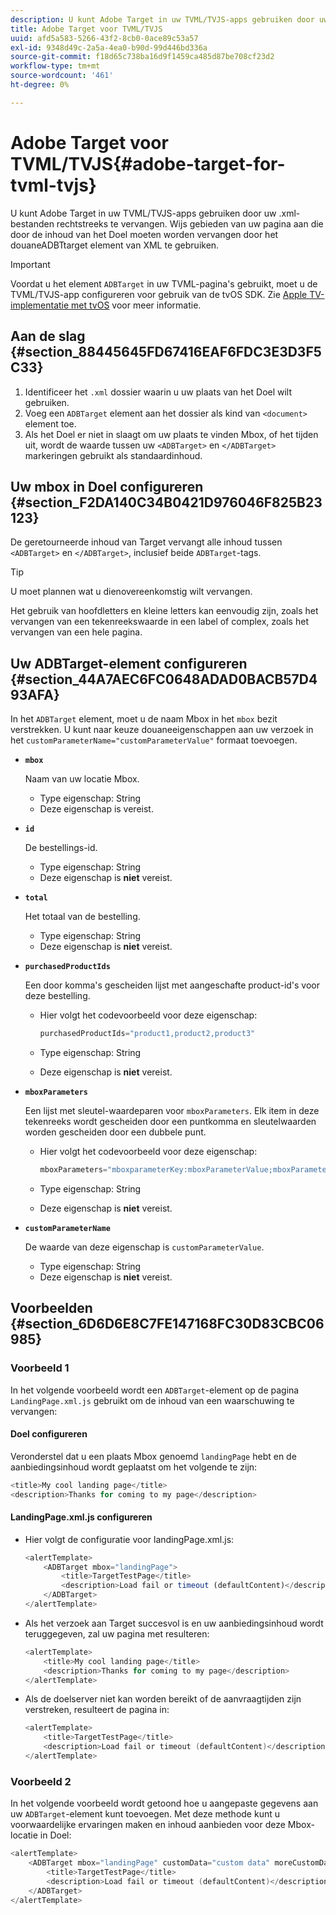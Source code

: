 ```yaml
---
description: U kunt Adobe Target in uw TVML/TVJS-apps gebruiken door uw .xml-bestanden rechtstreeks te vervangen. Wijs gebieden van uw pagina aan die door de inhoud van het Doel moeten worden vervangen door het douaneADBTtarget element van XML te gebruiken.
title: Adobe Target voor TVML/TVJS
uuid: afd5a583-5266-43f2-8cb0-0ace89c53a57
exl-id: 9348d49c-2a5a-4ea0-b90d-99d446bd336a
source-git-commit: f18d65c738ba16d9f1459ca485d87be708cf23d2
workflow-type: tm+mt
source-wordcount: '461'
ht-degree: 0%

---
```


# Adobe Target voor TVML/TVJS{#adobe-target-for-tvml-tvjs}

U kunt Adobe Target in uw TVML/TVJS-apps gebruiken door uw .xml-bestanden rechtstreeks te vervangen. Wijs gebieden van uw pagina aan die door de inhoud van het Doel moeten worden vervangen door het douaneADBTtarget element van XML te gebruiken.

>[!IMPORTANT]
>
>Voordat u het element `ADBTarget` in uw TVML-pagina&#39;s gebruikt, moet u de TVML/TVJS-app configureren voor gebruik van de tvOS SDK. Zie [Apple TV-implementatie met tvOS](/help/ios/apple-tv-implementation-tvos/apple-tv-implementation-tvos.md) voor meer informatie.

## Aan de slag {#section_88445645FD67416EAF6FDC3E3D3F5C33}

1. Identificeer het `.xml` dossier waarin u uw plaats van het Doel wilt gebruiken.
1. Voeg een `ADBTarget` element aan het dossier als kind van `<document>` element toe.
1. Als het Doel er niet in slaagt om uw plaats te vinden Mbox, of het tijden uit, wordt de waarde tussen uw `<ADBTarget>` en `</ADBTarget>` markeringen gebruikt als standaardinhoud.

## Uw mbox in Doel configureren {#section_F2DA140C34B0421D976046F825B23123}

De geretourneerde inhoud van Target vervangt alle inhoud tussen `<ADBTarget>` en `</ADBTarget>`, inclusief beide `ADBTarget`-tags.

>[!TIP]
>
>U moet plannen wat u dienovereenkomstig wilt vervangen.

Het gebruik van hoofdletters en kleine letters kan eenvoudig zijn, zoals het vervangen van een tekenreekswaarde in een label of complex, zoals het vervangen van een hele pagina.

## Uw ADBTarget-element configureren {#section_44A7AEC6FC0648ADAD0BACB57D493AFA}

In het `ADBTarget` element, moet u de naam Mbox in het `mbox` bezit verstrekken. U kunt naar keuze douaneeigenschappen aan uw verzoek in het `customParameterName="customParameterValue"` formaat toevoegen.

* **`mbox`**

   Naam van uw locatie Mbox.

   * Type eigenschap: String
   * Deze eigenschap is vereist.

* **`id`**

   De bestellings-id.

   * Type eigenschap: String
   * Deze eigenschap is **niet** vereist.

* **`total`**

   Het totaal van de bestelling.

   * Type eigenschap: String
   * Deze eigenschap is **niet** vereist.

* **`purchasedProductIds`**

   Een door komma&#39;s gescheiden lijst met aangeschafte product-id&#39;s voor deze bestelling.

   * Hier volgt het codevoorbeeld voor deze eigenschap:


      ```objective-c
      purchasedProductIds="product1,product2,product3" 
      ```

   * Type eigenschap: String
   * Deze eigenschap is **niet** vereist.

* **`mboxParameters`**

   Een lijst met sleutel-waardeparen voor `mboxParameters`. Elk item in deze tekenreeks wordt gescheiden door een puntkomma en sleutelwaarden worden gescheiden door een dubbele punt.

   * Hier volgt het codevoorbeeld voor deze eigenschap:

      ```objective-c
      mboxParameters="mboxparameterKey:mboxParameterValue;mboxParameterKey1:mboxParameterValue1;mboxParameterKey2:mboxParameterValue2"
      ```

   * Type eigenschap: String
   * Deze eigenschap is **niet** vereist.

* **`customParameterName`**

   De waarde van deze eigenschap is `customParameterValue`.

   * Type eigenschap: String
   * Deze eigenschap is **niet** vereist.


## Voorbeelden {#section_6D6D6E8C7FE147168FC30D83CBC06985}

### Voorbeeld 1

In het volgende voorbeeld wordt een `ADBTarget`-element op de pagina `LandingPage.xml.js` gebruikt om de inhoud van een waarschuwing te vervangen:

#### Doel configureren

Veronderstel dat u een plaats Mbox genoemd `landingPage` hebt en de aanbiedingsinhoud wordt geplaatst om het volgende te zijn:

```objective-c
<title>My cool landing page</title> 
<description>Thanks for coming to my page</description> 
```

#### LandingPage.xml.js configureren

* Hier volgt de configuratie voor landingPage.xml.js:

   ```js
   <alertTemplate> 
       <ADBTarget mbox="landingPage">  
           <title>TargetTestPage</title> 
           <description>Load fail or timeout (defaultContent)</description> 
       </ADBTarget>  
   </alertTemplate> 
   ```

* Als het verzoek aan Target succesvol is en uw aanbiedingsinhoud wordt teruggegeven, zal uw pagina met resulteren:

   ```objective-c
   <alertTemplate> 
       <title>My cool landing page</title> 
       <description>Thanks for coming to my page</description> 
   </alertTemplate>
   ```

* Als de doelserver niet kan worden bereikt of de aanvraagtijden zijn verstreken, resulteert de pagina in:

   ```objective-c
   <alertTemplate> 
       <title>TargetTestPage</title> 
       <description>Load fail or timeout (defaultContent)</description> 
   </alertTemplate>
   ```

### Voorbeeld 2

In het volgende voorbeeld wordt getoond hoe u aangepaste gegevens aan uw `ADBTarget`-element kunt toevoegen. Met deze methode kunt u voorwaardelijke ervaringen maken en inhoud aanbieden voor deze Mbox-locatie in Doel:

```objective-c
<alertTemplate> 
    <ADBTarget mbox="landingPage" customData="custom data" moreCustomData="more custom data"> 
        <title>TargetTestPage</title> 
        <description>Load fail or timeout (defaultContent)</description> 
    </ADBTarget>  
</alertTemplate>
```

